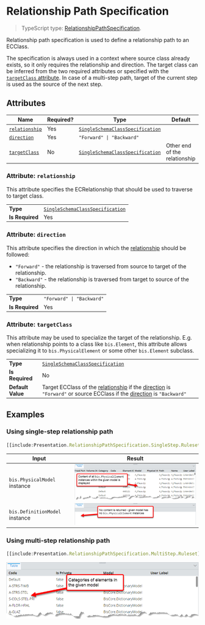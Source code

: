 # Relationship Path Specification

> TypeScript type: [RelationshipPathSpecification]($presentation-common).

Relationship path specification is used to define a relationship path to an ECClass.

The specification is always used in a context where source class already exists, so it only requires the relationship and direction. The
target class can be inferred from the two required attributes or specified with the [`targetClass` attribute](#attribute-targetclass). In case of a
multi-step path, target of the current step is used as the source of the next step.

## Attributes

| Name                                      | Required? | Type                                                                    | Default                       |
| ----------------------------------------- | --------- | ----------------------------------------------------------------------- | ----------------------------- |
| [`relationship`](#attribute-relationship) | Yes       | [`SingleSchemaClassSpecification`](./SingleSchemaClassSpecification.md) |                               |
| [`direction`](#attribute-direction)       | Yes       | `"Forward" \| "Backward"`                                               |                               |
| [`targetClass`](#attribute-targetclass)   | No        | [`SingleSchemaClassSpecification`](./SingleSchemaClassSpecification.md) | Other end of the relationship |

### Attribute: `relationship`

This attribute specifies the ECRelationship that should be used to traverse to target class.

|                 |                                                                         |
| --------------- | ----------------------------------------------------------------------- |
| **Type**        | [`SingleSchemaClassSpecification`](./SingleSchemaClassSpecification.md) |
| **Is Required** | Yes                                                                     |

### Attribute: `direction`

This attribute specifies the direction in which the [relationship](#attribute-relationship) should be followed:

- `"Forward"` - the relationship is traversed from source to target of the relationship.
- `"Backward"` - the relationship is traversed from target to source of the relationship.

|                 |                           |
| --------------- | ------------------------- |
| **Type**        | `"Forward" \| "Backward"` |
| **Is Required** | Yes                       |

### Attribute: `targetClass`

This attribute may be used to specialize the target of the relationship. E.g. when relationship points to a class like `bis.Element`, this
attribute allows specializing it to `bis.PhysicalElement` or some other `bis.Element` subclass.

|                   |                                                                                                                                                                                                  |
| ----------------- | ------------------------------------------------------------------------------------------------------------------------------------------------------------------------------------------------ |
| **Type**          | [`SingleSchemaClassSpecification`](./SingleSchemaClassSpecification.md)                                                                                                                          |
| **Is Required**   | No                                                                                                                                                                                               |
| **Default Value** | Target ECClass of the [relationship](#attribute-relationship) if the [direction](#attribute-direction) is `"Forward"` or source ECClass if the [direction](#attribute-direction) is `"Backward"` |

## Examples

### Using single-step relationship path

```ts
[[include:Presentation.RelationshipPathSpecification.SingleStep.Ruleset]]
```

| Input                          | Result                                                                                                                                |
| ------------------------------ | ------------------------------------------------------------------------------------------------------------------------------------- |
| `bis.PhysicalModel` instance   | ![Result when input is bis physical model instance](./media/relationshippathspecification-singlestep-with-matching-target.png)        |
| `bis.DefinitionModel` instance | ![Results when input is bis definition model instance](./media/relationshippathspecification-singlestep-with-non-matching-target.png) |

### Using multi-step relationship path

```ts
[[include:Presentation.RelationshipPathSpecification.MultiStep.Ruleset]]
```

![Categories of input model elements](./media/relationshippathspecification-multistep.png)

